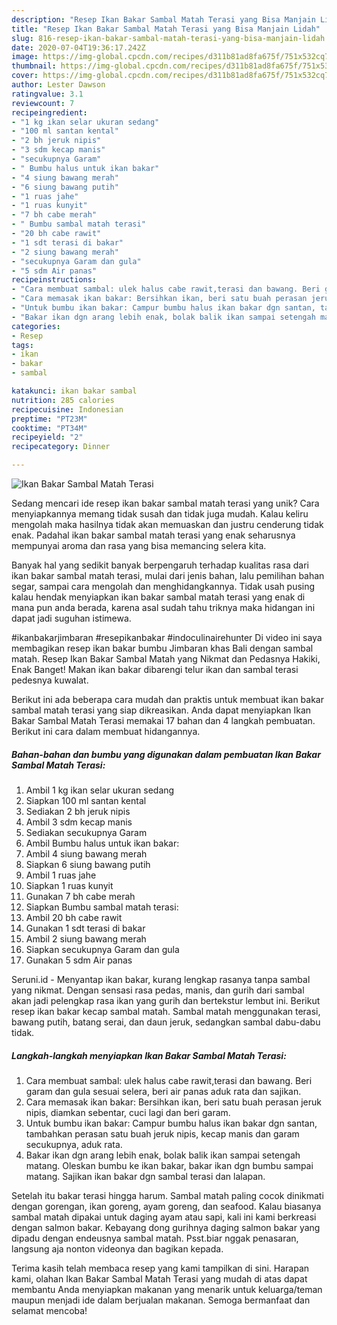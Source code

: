 ```yaml
---
description: "Resep Ikan Bakar Sambal Matah Terasi yang Bisa Manjain Lidah"
title: "Resep Ikan Bakar Sambal Matah Terasi yang Bisa Manjain Lidah"
slug: 816-resep-ikan-bakar-sambal-matah-terasi-yang-bisa-manjain-lidah
date: 2020-07-04T19:36:17.242Z
image: https://img-global.cpcdn.com/recipes/d311b81ad8fa675f/751x532cq70/ikan-bakar-sambal-matah-terasi-foto-resep-utama.jpg
thumbnail: https://img-global.cpcdn.com/recipes/d311b81ad8fa675f/751x532cq70/ikan-bakar-sambal-matah-terasi-foto-resep-utama.jpg
cover: https://img-global.cpcdn.com/recipes/d311b81ad8fa675f/751x532cq70/ikan-bakar-sambal-matah-terasi-foto-resep-utama.jpg
author: Lester Dawson
ratingvalue: 3.1
reviewcount: 7
recipeingredient:
- "1 kg ikan selar ukuran sedang"
- "100 ml santan kental"
- "2 bh jeruk nipis"
- "3 sdm kecap manis"
- "secukupnya Garam"
- " Bumbu halus untuk ikan bakar"
- "4 siung bawang merah"
- "6 siung bawang putih"
- "1 ruas jahe"
- "1 ruas kunyit"
- "7 bh cabe merah"
- " Bumbu sambal matah terasi"
- "20 bh cabe rawit"
- "1 sdt terasi di bakar"
- "2 siung bawang merah"
- "secukupnya Garam dan gula"
- "5 sdm Air panas"
recipeinstructions:
- "Cara membuat sambal: ulek halus cabe rawit,terasi dan bawang. Beri garam dan gula sesuai selera, beri air panas aduk rata dan sajikan."
- "Cara memasak ikan bakar: Bersihkan ikan, beri satu buah perasan jeruk nipis, diamkan sebentar, cuci lagi dan beri garam."
- "Untuk bumbu ikan bakar: Campur bumbu halus ikan bakar dgn santan, tambahkan perasan satu buah jeruk nipis, kecap manis dan garam secukupnya, aduk rata."
- "Bakar ikan dgn arang lebih enak, bolak balik ikan sampai setengah matang. Oleskan bumbu ke ikan bakar, bakar ikan dgn bumbu sampai matang. Sajikan ikan bakar dgn sambal terasi dan lalapan."
categories:
- Resep
tags:
- ikan
- bakar
- sambal

katakunci: ikan bakar sambal 
nutrition: 285 calories
recipecuisine: Indonesian
preptime: "PT23M"
cooktime: "PT34M"
recipeyield: "2"
recipecategory: Dinner

---
```



![Ikan Bakar Sambal Matah Terasi](https://img-global.cpcdn.com/recipes/d311b81ad8fa675f/751x532cq70/ikan-bakar-sambal-matah-terasi-foto-resep-utama.jpg)

Sedang mencari ide resep ikan bakar sambal matah terasi yang unik? Cara menyiapkannya memang tidak susah dan tidak juga mudah. Kalau keliru mengolah maka hasilnya tidak akan memuaskan dan justru cenderung tidak enak. Padahal ikan bakar sambal matah terasi yang enak seharusnya mempunyai aroma dan rasa yang bisa memancing selera kita.

Banyak hal yang sedikit banyak berpengaruh terhadap kualitas rasa dari ikan bakar sambal matah terasi, mulai dari jenis bahan, lalu pemilihan bahan segar, sampai cara mengolah dan menghidangkannya. Tidak usah pusing kalau hendak menyiapkan ikan bakar sambal matah terasi yang enak di mana pun anda berada, karena asal sudah tahu triknya maka hidangan ini dapat jadi suguhan istimewa.

#ikanbakarjimbaran #resepikanbakar #indoculinairehunter Di video ini saya membagikan resep ikan bakar bumbu Jimbaran khas Bali dengan sambal matah. Resep Ikan Bakar Sambal Matah yang Nikmat dan Pedasnya Hakiki, Enak Banget! Makan ikan bakar dibarengi telur ikan dan sambal terasi pedesnya kuwalat.


Berikut ini ada beberapa cara mudah dan praktis untuk membuat ikan bakar sambal matah terasi yang siap dikreasikan. Anda dapat menyiapkan Ikan Bakar Sambal Matah Terasi memakai 17 bahan dan 4 langkah pembuatan. Berikut ini cara dalam membuat hidangannya.

<!--inarticleads1-->

##### Bahan-bahan dan bumbu yang digunakan dalam pembuatan Ikan Bakar Sambal Matah Terasi:

1. Ambil 1 kg ikan selar ukuran sedang
1. Siapkan 100 ml santan kental
1. Sediakan 2 bh jeruk nipis
1. Ambil 3 sdm kecap manis
1. Sediakan secukupnya Garam
1. Ambil  Bumbu halus untuk ikan bakar:
1. Ambil 4 siung bawang merah
1. Siapkan 6 siung bawang putih
1. Ambil 1 ruas jahe
1. Siapkan 1 ruas kunyit
1. Gunakan 7 bh cabe merah
1. Siapkan  Bumbu sambal matah terasi:
1. Ambil 20 bh cabe rawit
1. Gunakan 1 sdt terasi di bakar
1. Ambil 2 siung bawang merah
1. Siapkan secukupnya Garam dan gula
1. Gunakan 5 sdm Air panas


Seruni.id - Menyantap ikan bakar, kurang lengkap rasanya tanpa sambal yang nikmat. Dengan sensasi rasa pedas, manis, dan gurih dari sambal akan jadi pelengkap rasa ikan yang gurih dan bertekstur lembut ini. Berikut resep ikan bakar kecap sambal matah. Sambal matah menggunakan terasi, bawang putih, batang serai, dan daun jeruk, sedangkan sambal dabu-dabu tidak. 

<!--inarticleads2-->

##### Langkah-langkah menyiapkan Ikan Bakar Sambal Matah Terasi:

1. Cara membuat sambal: ulek halus cabe rawit,terasi dan bawang. Beri garam dan gula sesuai selera, beri air panas aduk rata dan sajikan.
1. Cara memasak ikan bakar: Bersihkan ikan, beri satu buah perasan jeruk nipis, diamkan sebentar, cuci lagi dan beri garam.
1. Untuk bumbu ikan bakar: Campur bumbu halus ikan bakar dgn santan, tambahkan perasan satu buah jeruk nipis, kecap manis dan garam secukupnya, aduk rata.
1. Bakar ikan dgn arang lebih enak, bolak balik ikan sampai setengah matang. Oleskan bumbu ke ikan bakar, bakar ikan dgn bumbu sampai matang. Sajikan ikan bakar dgn sambal terasi dan lalapan.


Setelah itu bakar terasi hingga harum. Sambal matah paling cocok dinikmati dengan gorengan, ikan goreng, ayam goreng, dan seafood. Kalau biasanya sambal matah dipakai untuk daging ayam atau sapi, kali ini kami berkreasi dengan salmon bakar. Kebayang dong gurihnya daging salmon bakar yang dipadu dengan endeusnya sambal matah. Psst.biar nggak penasaran, langsung aja nonton videonya dan bagikan kepada. 

Terima kasih telah membaca resep yang kami tampilkan di sini. Harapan kami, olahan Ikan Bakar Sambal Matah Terasi yang mudah di atas dapat membantu Anda menyiapkan makanan yang menarik untuk keluarga/teman maupun menjadi ide dalam berjualan makanan. Semoga bermanfaat dan selamat mencoba!
